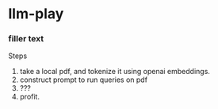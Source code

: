 # llm-play


### filler text

Steps

1. take a local pdf, and tokenize it using openai embeddings.
2. construct prompt to run queries on pdf
3. ???
4. profit.
